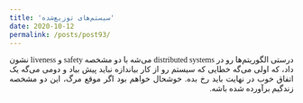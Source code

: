 ```yaml
---
title: 'سیستم‌های توزیع‌شده'
date: 2020-10-12
permalink: /posts/post93/
---
```

<div align="justify" dir="rtl" style="font-family:vazir;">

درستی الگوریتم‌ها رو در distributed systems می‌شه با دو مشخصه safety و liveness نشون داد، که اولی می‌گه خطایی که سیستم رو از کار بیاندازه نباید پیش بیاد و دومی می‌گه یک اتفاق خوب در نهایت باید رخ بده. خوشحال خواهم بود اگر موقع مرگ، این دو مشخصه زندگیم برآورده شده باشه.

</div>
